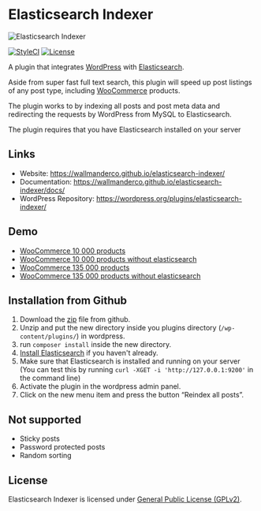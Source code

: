 Elasticsearch Indexer
=========
![Elasticsearch Indexer](http://mikael.ninja/github/assets/elasticsearch-indexer/banner-728x236.png)

[![StyleCI](https://styleci.io/repos/34813501/shield?style=flat)](https://styleci.io/repos/34813501)
[![License](https://img.shields.io/packagist/l/wallmanderco/elasticsearch-indexer.svg?style=flat)](https://packagist.org/packages/wallmanderco/elasticsearch-indexer)

A plugin that integrates [WordPress](https://github.com/WordPress/WordPress) with [Elasticsearch](https://www.elastic.co/products/elasticsearch).

Aside from super fast full text search, this plugin will speed up post listings of any post type, including [WooCommerce](http://www.woothemes.com/woocommerce/) products.

The plugin works to by indexing all posts and post meta data and redirecting the requests by WordPress from MySQL to Elasticsearch.

The plugin requires that you have Elasticsearch installed on your server

## Links
 - Website: https://wallmanderco.github.io/elasticsearch-indexer/
 - Documentation: https://wallmanderco.github.io/elasticsearch-indexer/docs/
 - WordPress Repository: https://wordpress.org/plugins/elasticsearch-indexer/

## Demo
 - [WooCommerce 10 000 products](http://enabled-1.es-demo.wallmanderco.se/)
 - [WooCommerce 10 000 products without elasticsearch](http://disabled-1.es-demo.wallmanderco.se/)
 - [WooCommerce 135 000 products](http://enabled-2.es-demo.wallmanderco.se/)
 - [WooCommerce 135 000 products without elasticsearch](http://disabled-2.es-demo.wallmanderco.se/)

## Installation from Github
 1. Download the [zip](https://github.com/wallmanderco/elasticsearch-indexer/archive/master.zip) file from github.
 1. Unzip and put the new directory inside you plugins directory (`/wp-content/plugins/`) in wordpress.
 1. run `composer install` inside the new directory.
 1. [Install Elasticsearch](http://www.elastic.co/guide/en/elasticsearch/reference/1.5/_installation.html) if you haven't already.
 1. Make sure that Elasticsearch is installed and running on your server  
(You can test this by running `curl -XGET -i 'http://127.0.0.1:9200'` in the command line)
 1. Activate the plugin in the wordpress admin panel.
 1. Click on the new menu item and press the button “Reindex all posts”.

## Not supported
 - Sticky posts
 - Password protected posts
 - Random sorting

## License
Elasticsearch Indexer is licensed under [General Public License (GPLv2)](LICENSE).
